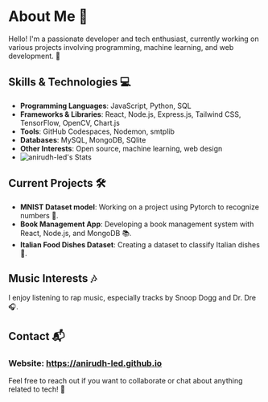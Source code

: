 # About Me 👋

Hello! I'm a passionate developer and tech enthusiast, currently working on various projects involving programming, machine learning, and web development. 🚀

## Skills & Technologies 💻

- **Programming Languages**: JavaScript, Python, SQL
- **Frameworks & Libraries**: React, Node.js, Express.js, Tailwind CSS, TensorFlow, OpenCV, Chart.js
- **Tools**: GitHub Codespaces, Nodemon, smtplib
- **Databases**: MySQL, MongoDB, SQlite
- **Other Interests**: Open source, machine learning, web design
- ![anirudh-led's Stats](https://github-readme-stats.vercel.app/api?username=anirudh-led&theme=tokyonight&show_icons=true&hide_border=true&count_private=true)

## Current Projects 🛠️

- **MNIST Dataset model**: Working on a project using Pytorch to recognize numbers 🔢.
- **Book Management App**: Developing a book management system with React, Node.js, and MongoDB 📚.
- **Italian Food Dishes Dataset**: Creating a dataset to classify Italian dishes 🍝.

## Music Interests 🎶

I enjoy listening to rap music, especially tracks by Snoop Dogg and Dr. Dre 🎧.

## Contact 📬

### Website: https://anirudh-led.github.io
Feel free to reach out if you want to collaborate or chat about anything related to tech! 🤝
